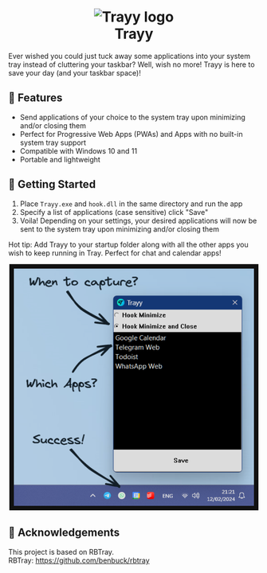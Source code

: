 


<h1 align="center">
    <img src="logo.ico" alt="Trayy logo" width="80"/>
    <div>
    Trayy
</h1>

Ever wished you could just tuck away some applications into your system tray instead of cluttering your taskbar?
Well, wish no more! Trayy is here to save your day (and your taskbar space)!

## 🎯 Features

- Send applications of your choice to the system tray upon minimizing and/or closing them
- Perfect for Progressive Web Apps (PWAs) and Apps with no built-in system tray support
- Compatible with Windows 10 and 11
- Portable and lightweight

## 🚀 Getting Started

1. Place `Trayy.exe` and `hook.dll` in the same directory and run the app
2. Specify a list of applications (case sensitive) click "Save"
3. Voila! Depending on your settings, your desired applications will now be sent to the system tray upon minimizing and/or closing them

Hot tip: Add Trayy to your startup folder along with all the other apps you wish to keep running in Tray. Perfect for chat and calendar apps!

<p align="center">
  <img src="demo.png" alt="Trayy demo" width="500"/>
</p>

## 🙏 Acknowledgements

This project is based on RBTray.</br>
RBTray: https://github.com/benbuck/rbtray
